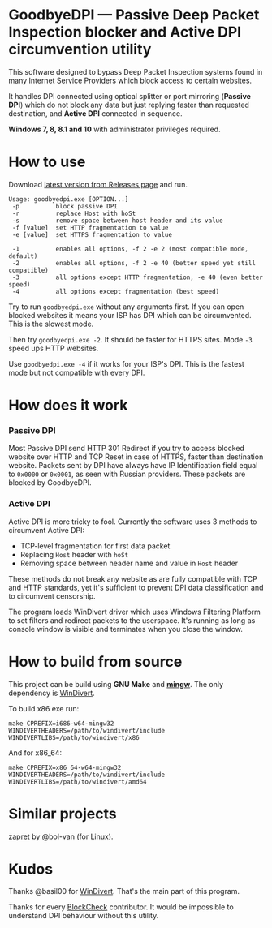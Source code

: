 GoodbyeDPI — Passive Deep Packet Inspection blocker and Active DPI circumvention utility
=========================

This software designed to bypass Deep Packet Inspection systems found in many Internet Service Providers which block access to certain websites.

It handles DPI connected using optical splitter or port mirroring (**Passive DPI**) which do not block any data but just replying faster than requested destination, and **Active DPI** connected in sequence.

**Windows 7, 8, 8.1 and 10** with administrator privileges required.

# How to use

Download [latest version from Releases page](https://github.com/ValdikSS/GoodbyeDPI/releases) and run.

```
Usage: goodbyedpi.exe [OPTION...]
 -p          block passive DPI
 -r          replace Host with hoSt
 -s          remove space between host header and its value
 -f [value]  set HTTP fragmentation to value
 -e [value]  set HTTPS fragmentation to value

 -1          enables all options, -f 2 -e 2 (most compatible mode, default)
 -2          enables all options, -f 2 -e 40 (better speed yet still compatible)
 -3          all options except HTTP fragmentation, -e 40 (even better speed)
 -4          all options except fragmentation (best speed)
```

Try to run `goodbyedpi.exe` without any arguments first. If you can open blocked websites it means your ISP has DPI which can be circumvented. This is the slowest mode.

Then try `goodbyedpi.exe -2`. It should be faster for HTTPS sites. Mode `-3` speed ups HTTP websites.

Use `goodbyedpi.exe -4` if it works for your ISP's DPI. This is the fastest mode but not compatible with every DPI.

# How does it work

### Passive DPI

Most Passive DPI send HTTP 301 Redirect if you try to access blocked website over HTTP and TCP Reset in case of HTTPS, faster than destination website. Packets sent by DPI have always have IP Identification field equal to `0x0000` or `0x0001`, as seen with Russian providers. These packets are blocked by GoodbyeDPI.

### Active DPI

Active DPI is more tricky to fool. Currently the software uses 3 methods to circumvent Active DPI:

* TCP-level fragmentation for first data packet
* Replacing `Host` header with `hoSt`
* Removing space between header name and value in `Host` header

These methods do not break any website as are fully compatible with TCP and HTTP standards, yet it's sufficient to prevent DPI data classification and to circumvent censorship.

The program loads WinDivert driver which uses Windows Filtering Platform to set filters and redirect packets to the userspace. It's running as long as console window is visible and terminates when you close the window.

# How to build from source

This project can be build using **GNU Make** and [**mingw**](https://mingw-w64.org). The only dependency is [WinDivert](https://github.com/basil00/Divert).

To build x86 exe run:

`make CPREFIX=i686-w64-mingw32 WINDIVERTHEADERS=/path/to/windivert/include WINDIVERTLIBS=/path/to/windivert/x86`

And for x86_64:

`make CPREFIX=x86_64-w64-mingw32 WINDIVERTHEADERS=/path/to/windivert/include WINDIVERTLIBS=/path/to/windivert/amd64`

# Similar projects

[zapret](https://github.com/bol-van/zapret) by @bol-van (for Linux).

# Kudos

Thanks @basil00 for [WinDivert](https://github.com/basil00/Divert). That's the main part of this program.

Thanks for every [BlockCheck](https://github.com/ValdikSS/blockcheck) contributor. It would be impossible to understand DPI behaviour without this utility.
